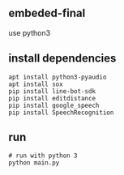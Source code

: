 
## embeded-final
use python3

## install dependencies
```
apt install python3-pyaudio
apt install sox
pip install line-bot-sdk
pip install editdistance
pip install google_speech
pip install SpeechRecognition
```

## run
```
# run with python 3
python main.py
```
